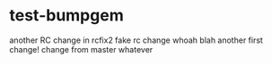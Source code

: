 # test-bumpgem
another RC change in rcfix2
fake rc change
whoah
blah
another
first change!
change from master
whatever
